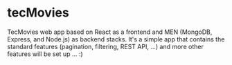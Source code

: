 # tecMovies
TecMovies web app based on React as a frontend and MEN (MongoDB, Express, and Node.js) as backend stacks. It's a simple app that contains the standard features (pagination, filtering, REST API, ...) and more other features will be set up ... :)
